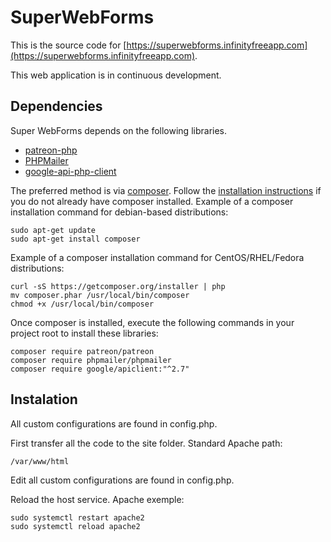 # SuperWebForms
This is the source code for [https://superwebforms.infinityfreeapp.com](https://superwebforms.infinityfreeapp.com).

This web application is in continuous development.


## Dependencies
Super WebForms depends on the following libraries.
- [patreon-php](https://github.com/Patreon/patreon-php)
- [PHPMailer](https://github.com/PHPMailer/PHPMailer)
- [google-api-php-client](https://github.com/googleapis/google-api-php-client)

The preferred method is via [composer](https://getcomposer.org/). Follow the [installation instructions](https://getcomposer.org/doc/00-intro.md) if you do not already have composer installed.
Example of a composer installation command for debian-based distributions:
```
sudo apt-get update
sudo apt-get install composer
```
Example of a composer installation command for CentOS/RHEL/Fedora distributions:
```
curl -sS https://getcomposer.org/installer | php
mv composer.phar /usr/local/bin/composer
chmod +x /usr/local/bin/composer
```
Once composer is installed, execute the following commands in your project root to install these libraries:
```
composer require patreon/patreon
composer require phpmailer/phpmailer
composer require google/apiclient:"^2.7"
```

## Instalation
All custom configurations are found in config.php.

First transfer all the code to the site folder. Standard Apache path:
```
/var/www/html
```

Edit all custom configurations are found in config.php.

Reload the host service. Apache exemple:
```
sudo systemctl restart apache2
sudo systemctl reload apache2
```
